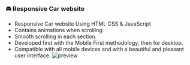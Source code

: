 ### 🚘 Responsive Car website
- Responsive Car website Using HTML CSS & JavaScript
- Contains animations when scrolling.
- Smooth scrolling in each section.
- Developed first with the Mobile First methodology, then for desktop.
- Compatible with all mobile devices and with a beautiful and pleasant user interface.
![preview](https://github.com/user-attachments/assets/ca84d75b-8939-4a6c-a80c-1eef5904e34d)
